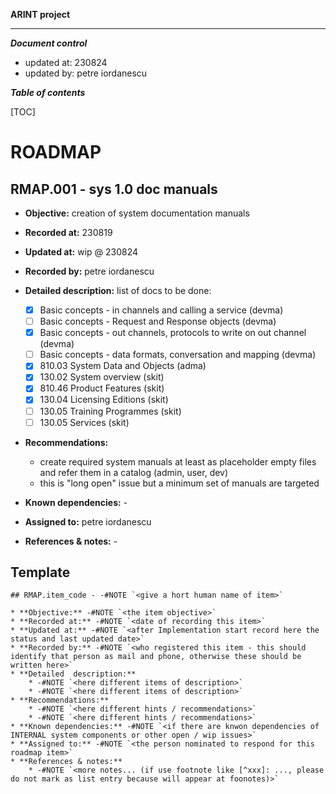 
**ARINT project**

***

***Document control***

* updated at: 230824<br>
* updated by: petre iordanescu



***Table of contents***

[TOC]


# ROADMAP

## RMAP.001 - sys 1.0 doc manuals

* **Objective:** creation of system documentation manuals
* **Recorded at:** 230819
* **Updated at:** wip @ 230824
* **Recorded by:** petre iordanescu

* **Detailed  description:** list of docs to be done:
    * [x] Basic concepts - in channels and calling a service (devma)
    * [ ] Basic concepts - Request and Response objects (devma)
    * [x] Basic concepts - out channels, protocols to write on out channel (devma)
    * [ ] Basic concepts - data formats, conversation and mapping (devma)
    * [x] 810.03 System Data and Objects (adma)
    * [x] 130.02 System overview (skit)
    * [x] 810.46 Product Features (skit)
    * [x] 130.04 Licensing Editions (skit)
    * [ ] 130.05 Training Programmes (skit)
    * [ ] 130.05 Services (skit)
* **Recommendations:**
    * create required system manuals at least as placeholder empty files and refer them in a catalog (admin, user, dev)
    * this is "long open" issue but a minimum set of manuals are targeted
* **Known dependencies:** -
* **Assigned to:** petre iordanescu
* **References & notes:** -







## Template

```
## RMAP.item_code - -#NOTE `<give a hort human name of item>`

* **Objective:** -#NOTE `<the item objective>`
* **Recorded at:** -#NOTE `<date of recording this item>`
* **Updated at:** -#NOTE `<after Implementation start record here the status and last updated date>`
* **Recorded by:** -#NOTE `<who registered this item - this should identify that person as mail and phone, otherwise these should be written here>`
* **Detailed  description:**
    * -#NOTE `<here different items of description>`
    * -#NOTE `<here different items of description>`
* **Recommendations:**
    * -#NOTE `<here different hints / recommendations>`
    * -#NOTE `<here different hints / recommendations>`
* **Known dependencies:** -#NOTE `<if there are knwon dependencies of INTERNAL system components or other open / wip issues>`
* **Assigned to:** -#NOTE `<the person nominated to respond for this roadmap item>`
* **References & notes:**
    * -#NOTE `<more notes... (if use footnote like [^xxx]: ..., please do not mark as list entry because will appear at foonotes)>`

```

